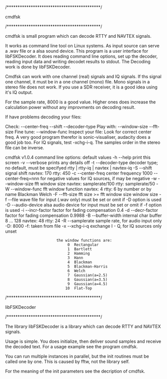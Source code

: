 /*******************************************/

  cmdfsk
 
/*******************************************/


cmdfsk is small program which can decode RTTY and NAVTEX signals. 

It works as command line tool on Linux systems. 
As input source can serve a .wav file or a alsa sound device. 
This program is a user interface for libFSKDecoder. It does reading
command line options, set up the decoder, reading input data and writing 
decodet results to stdout. The Decoding work is done by libFSKDecoder.

Cmdfsk can work with one channel (real) signals and IQ signals. If ths signal one channel, 
it must be in a one channel (mono) file. Mono signals in a stereo file does not work.
If you use a SDR receiver, it is a good idea using it's IQ output.

For the sample rate, 8000 is a good value. Higher ones does increase the calculation power 
without any improvments on decoding result.


If have problems decoding your files:

Check:       --center-freq  --shift  --decoder-type
Play with:   --window-size  --fft-size
Fine tune:   --window-func
Inspect your file: Look for correct center freq.
A very good program therefor is sonic-visualiser, audacity does a good job too.
For IQ signals, test -xchg-i-q. The samples order in the stereo file can be inverse.


cmdfsk v1.0.4 command line options:
                                                                      default values
-h --help                  print this screen
-v --verbose               prints any details                         off
-t --decoder-type          decoder type;                              no default, must be specifyed
                           rtty | rtty-iq | navtex | navtex-iq
-S --shift                 signal shift                               navtex: 170  rtty: 450
-c --center-freq           center frequency                           1000
                           --center-freq=nnn for negative values      for IQ sources, if may be negative
-w --window-size           fft window size                            navtex: samplerate/100  rtty: samplerate/50
-W --window-func           fft window function                        navtex: 4               rtty: 6
                           by number or by name                               Blackman              Welch
-F --fft-size              fft size >= fft window size                window size
-f --file                  wave file for input (.wav only)            must be set  or omit if -D option is used
-D --audio-device          alsa audio device for input                must be set  or omit if -f option is used
-i --incr-factor           factor for fading compensation             0.4
-d --decr-factor           factor for fading compensation             0.9988
-B --buffer-width          internal char buffer 8 ... 128             navtex: 48   rtty: 24
-R --samplerate            sample rate, for audio input only          -D: 8000     -f: taken from file
-x --xchg-i-q              exchange I - Q, for IQ sources only        unset

                           the window functions are:
                                0  Rectangular 
                                1  Bartlett
                                2  Hamming
                                3  Hann
                                4  Blackman
                                5  Blackman-Harris
                                6  Welch
                                7  Gaussian(a=2.5)
                                8  Gaussian(a=3.5)
                                9  Gaussian(a=4.5)
                               10  Flat-Top


/*******************************************/

  libFSKDecoder
 
/*******************************************/


The library libFSKDecoder is a library which can decode RTTY and NAVTEX signals.

Usage is simple. You does initialize, then deliver sound samples and receive the decoded text.
For a usage example see the program cmdfsk.

You can run multiple instances in parallel, but the init routines must be called one by one.
This is caused by fftw, not the library self.

For the meaning of the init parameters see the decription of cmdfsk.
